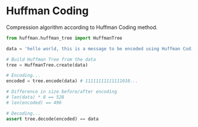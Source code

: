 # Huffman Coding

Compression algorithm according to Huffman Coding method.

```python
from huffman.huffman_tree import HuffmanTree 

data = 'hello world, this is a message to be encoded using Huffman Coding.'.encode()

# Build Huffman Tree from the data
tree = HuffmanTree.create(data)

# Encoding...
encoded = tree.encode(data) # 11111111111111010...

# Difference in size before/after encoding
# len(data) * 8 == 528
# len(encoded) == 496

# Decoding...
assert tree.decode(encoded) == data
```